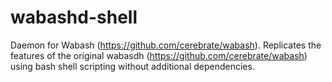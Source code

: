 # wabashd-shell
Daemon for Wabash (https://github.com/cerebrate/wabash). Replicates the features of the original wabasdh (https://github.com/cerebrate/wabash) using bash shell scripting without additional dependencies.
